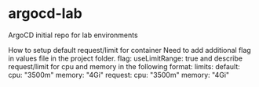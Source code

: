# argocd-lab

ArgoCD initial repo for lab environments

How to setup default request/limit for container
Need to add additional flag in values file in the project folder.
flag: useLimitRange: true
and describe request/limit for cpu and memory in the following format:
limits:
  default:
    cpu: "3500m"
    memory: "4Gi"
  request:
    cpu: "3500m"
    memory: "4Gi"
